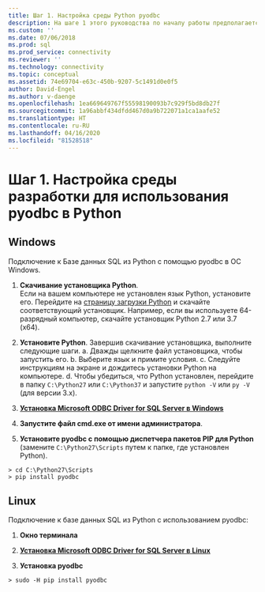 ```yaml
---
title: Шаг 1. Настройка среды Python pyodbc
description: На шаге 1 этого руководства по началу работы предполагается установка Python, Microsoft ODBC Driver for SQL Server и pyODBC в среду разработки.
ms.custom: ''
ms.date: 07/06/2018
ms.prod: sql
ms.prod_service: connectivity
ms.reviewer: ''
ms.technology: connectivity
ms.topic: conceptual
ms.assetid: 74e69704-e63c-450b-9207-5c1491d0e0f5
author: David-Engel
ms.author: v-daenge
ms.openlocfilehash: 1ea669649767f55598190093b7c929f5bd8db27f
ms.sourcegitcommit: 1a96abbf434dfdd467d0a9b722071a1ca1aafe52
ms.translationtype: HT
ms.contentlocale: ru-RU
ms.lasthandoff: 04/16/2020
ms.locfileid: "81528518"
---
```

# <a name="step-1-configure-development-environment-for-pyodbc-python-development"></a>Шаг 1. Настройка среды разработки для использования pyodbc в Python

## <a name="windows"></a>Windows  
Подключение к Базе данных SQL из Python с помощью pyodbc в ОС Windows.
  
1. **Скачивание установщика Python**.  
  Если на вашем компьютере не установлен язык Python, установите его. Перейдите на [страницу загрузки Python](https://www.python.org/downloads/windows/) и скачайте соответствующий установщик. Например, если вы используете 64-разрядный компьютер, скачайте установщик Python 2.7 или 3.7 (x64).  
  
2. **Установите Python**.  Завершив скачивание установщика, выполните следующие шаги. a. Дважды щелкните файл установщика, чтобы запустить его. b. Выберите язык и примите условия. c. Следуйте инструкциям на экране и дождитесь установки Python на компьютере. d. Чтобы убедиться, что Python установлен, перейдите в папку `C:\Python27` или `C:\Python37` и запустите `python -V` или `py -V` (для версии 3.x). 
      
3. [**Установка Microsoft ODBC Driver for SQL Server в Windows**](../../odbc/windows/system-requirements-installation-and-driver-files.md#installing-microsoft-odbc-driver-for-sql-server)
  
4. **Запустите файл cmd.exe от имени администратора**.     

5. **Установите pyodbc с помощью диспетчера пакетов PIP для Python** (замените `C:\Python27\Scripts` путем к папке, где установлен Python).
```  
> cd C:\Python27\Scripts  
> pip install pyodbc  
```  

  
## <a name="linux"></a>Linux 
Подключение к базе данных SQL из Python с использованием pyodbc:
  
1. **Окно терминала**  

2. [**Установка Microsoft ODBC Driver for SQL Server в Linux**](../../odbc/linux-mac/installing-the-microsoft-odbc-driver-for-sql-server.md)

3.  **Установка pyodbc**  
```  
> sudo -H pip install pyodbc
```
